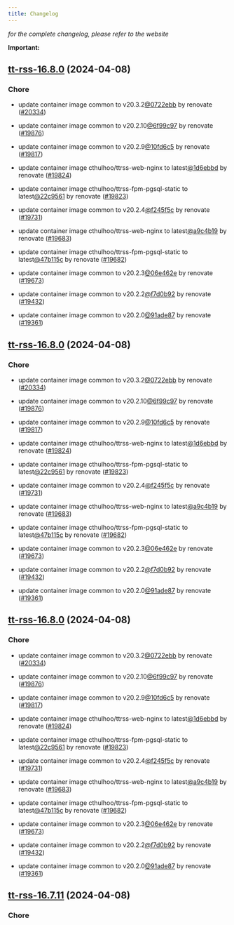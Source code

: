 ```yaml
---
title: Changelog
---
```



*for the complete changelog, please refer to the website*

**Important:**


## [tt-rss-16.8.0](https://github.com/truecharts/charts/compare/tt-rss-16.6.0...tt-rss-16.8.0) (2024-04-08)

### Chore



- update container image common to v20.3.2[@0722ebb](https://github.com/0722ebb) by renovate ([#20334](https://github.com/truecharts/charts/issues/20334))

- update container image common to v20.2.10[@6f99c97](https://github.com/6f99c97) by renovate ([#19876](https://github.com/truecharts/charts/issues/19876))

- update container image common to v20.2.9[@10fd6c5](https://github.com/10fd6c5) by renovate ([#19817](https://github.com/truecharts/charts/issues/19817))

- update container image cthulhoo/ttrss-web-nginx to latest[@1d6ebbd](https://github.com/1d6ebbd) by renovate ([#19824](https://github.com/truecharts/charts/issues/19824))

- update container image cthulhoo/ttrss-fpm-pgsql-static to latest[@22c9561](https://github.com/22c9561) by renovate ([#19823](https://github.com/truecharts/charts/issues/19823))

- update container image common to v20.2.4[@f245f5c](https://github.com/f245f5c) by renovate ([#19731](https://github.com/truecharts/charts/issues/19731))

- update container image cthulhoo/ttrss-web-nginx to latest[@a9c4b19](https://github.com/a9c4b19) by renovate ([#19683](https://github.com/truecharts/charts/issues/19683))

- update container image cthulhoo/ttrss-fpm-pgsql-static to latest[@47b115c](https://github.com/47b115c) by renovate ([#19682](https://github.com/truecharts/charts/issues/19682))

- update container image common to v20.2.3[@06e462e](https://github.com/06e462e) by renovate ([#19673](https://github.com/truecharts/charts/issues/19673))

- update container image common to v20.2.2[@f7d0b92](https://github.com/f7d0b92) by renovate ([#19432](https://github.com/truecharts/charts/issues/19432))

- update container image common to v20.2.0[@91ade87](https://github.com/91ade87) by renovate ([#19361](https://github.com/truecharts/charts/issues/19361))


## [tt-rss-16.8.0](https://github.com/truecharts/charts/compare/tt-rss-16.6.0...tt-rss-16.8.0) (2024-04-08)

### Chore



- update container image common to v20.3.2[@0722ebb](https://github.com/0722ebb) by renovate ([#20334](https://github.com/truecharts/charts/issues/20334))

- update container image common to v20.2.10[@6f99c97](https://github.com/6f99c97) by renovate ([#19876](https://github.com/truecharts/charts/issues/19876))

- update container image common to v20.2.9[@10fd6c5](https://github.com/10fd6c5) by renovate ([#19817](https://github.com/truecharts/charts/issues/19817))

- update container image cthulhoo/ttrss-web-nginx to latest[@1d6ebbd](https://github.com/1d6ebbd) by renovate ([#19824](https://github.com/truecharts/charts/issues/19824))

- update container image cthulhoo/ttrss-fpm-pgsql-static to latest[@22c9561](https://github.com/22c9561) by renovate ([#19823](https://github.com/truecharts/charts/issues/19823))

- update container image common to v20.2.4[@f245f5c](https://github.com/f245f5c) by renovate ([#19731](https://github.com/truecharts/charts/issues/19731))

- update container image cthulhoo/ttrss-web-nginx to latest[@a9c4b19](https://github.com/a9c4b19) by renovate ([#19683](https://github.com/truecharts/charts/issues/19683))

- update container image cthulhoo/ttrss-fpm-pgsql-static to latest[@47b115c](https://github.com/47b115c) by renovate ([#19682](https://github.com/truecharts/charts/issues/19682))

- update container image common to v20.2.3[@06e462e](https://github.com/06e462e) by renovate ([#19673](https://github.com/truecharts/charts/issues/19673))

- update container image common to v20.2.2[@f7d0b92](https://github.com/f7d0b92) by renovate ([#19432](https://github.com/truecharts/charts/issues/19432))

- update container image common to v20.2.0[@91ade87](https://github.com/91ade87) by renovate ([#19361](https://github.com/truecharts/charts/issues/19361))


## [tt-rss-16.8.0](https://github.com/truecharts/charts/compare/tt-rss-16.6.0...tt-rss-16.8.0) (2024-04-08)

### Chore



- update container image common to v20.3.2[@0722ebb](https://github.com/0722ebb) by renovate ([#20334](https://github.com/truecharts/charts/issues/20334))

- update container image common to v20.2.10[@6f99c97](https://github.com/6f99c97) by renovate ([#19876](https://github.com/truecharts/charts/issues/19876))

- update container image common to v20.2.9[@10fd6c5](https://github.com/10fd6c5) by renovate ([#19817](https://github.com/truecharts/charts/issues/19817))

- update container image cthulhoo/ttrss-web-nginx to latest[@1d6ebbd](https://github.com/1d6ebbd) by renovate ([#19824](https://github.com/truecharts/charts/issues/19824))

- update container image cthulhoo/ttrss-fpm-pgsql-static to latest[@22c9561](https://github.com/22c9561) by renovate ([#19823](https://github.com/truecharts/charts/issues/19823))

- update container image common to v20.2.4[@f245f5c](https://github.com/f245f5c) by renovate ([#19731](https://github.com/truecharts/charts/issues/19731))

- update container image cthulhoo/ttrss-web-nginx to latest[@a9c4b19](https://github.com/a9c4b19) by renovate ([#19683](https://github.com/truecharts/charts/issues/19683))

- update container image cthulhoo/ttrss-fpm-pgsql-static to latest[@47b115c](https://github.com/47b115c) by renovate ([#19682](https://github.com/truecharts/charts/issues/19682))

- update container image common to v20.2.3[@06e462e](https://github.com/06e462e) by renovate ([#19673](https://github.com/truecharts/charts/issues/19673))

- update container image common to v20.2.2[@f7d0b92](https://github.com/f7d0b92) by renovate ([#19432](https://github.com/truecharts/charts/issues/19432))

- update container image common to v20.2.0[@91ade87](https://github.com/91ade87) by renovate ([#19361](https://github.com/truecharts/charts/issues/19361))


## [tt-rss-16.7.11](https://github.com/truecharts/charts/compare/tt-rss-16.6.0...tt-rss-16.7.11) (2024-04-08)

### Chore